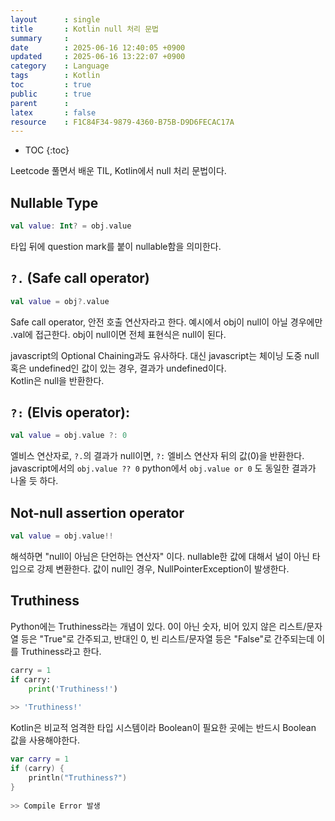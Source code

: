```yaml
---
layout      : single
title       : Kotlin null 처리 문법
summary     : 
date        : 2025-06-16 12:40:05 +0900
updated     : 2025-06-16 13:22:07 +0900
category    : Language
tags        : Kotlin
toc         : true
public      : true
parent      : 
latex       : false
resource    : F1C84F34-9879-4360-B75B-D9D6FECAC17A
---
```

* TOC
{:toc}

Leetcode 풀면서 배운 TIL, Kotlin에서 null 처리 문법이다.


## Nullable Type
```kotlin
val value: Int? = obj.value
```
타입 뒤에 question mark를 붙이 nullable함을 의미한다.

## `?.` (Safe call operator)
```kotlin
val value = obj?.value
```
Safe call operator, 안전 호출 연산자라고 한다.
예시에서 obj이 null이 아닐 경우에만 .val에 접근한다. obj이 null이면 전체 표현식은 null이 된다.

javascript의 Optional Chaining과도 유사하다. 대신 javascript는 체이닝 도중 null 혹은 undefined인 값이 있는 경우, 결과가 undefined이다.  
Kotlin은 null을 반환한다.


## `?:` (Elvis operator):
```kotlin
val value = obj.value ?: 0
```
엘비스 연산자로, `?.`의 결과가 null이면, `?:` 엘비스 연산자 뒤의 값(0)을 반환한다.  
javascript에서의 `obj.value ?? 0` python에서 `obj.value or 0` 도 동일한 결과가 나올 듯 하다.


## Not-null assertion operator
```kotlin
val value = obj.value!!
```
해석하면 "null이 아님은 단언하는 연산자" 이다.
nullable한 값에 대해서 널이 아닌 타입으로 강제 변환한다.
값이 null인 경우, NullPointerException이 발생한다.

## Truthiness
Python에는 Truthiness라는 개념이 있다.
0이 아닌 숫자, 비어 있지 않은 리스트/문자열 등은 "True"로 간주되고, 반대인 0, 빈 리스트/문자열 등은 "False"로 간주되는데 이를 Truthiness라고 한다.
```python
carry = 1
if carry:
    print('Truthiness!')
    
>> 'Truthiness!'
```

Kotlin은 비교적 엄격한 타입 시스템이라 Boolean이 필요한 곳에는 반드시 Boolean 값을 사용해야한다.
```kotlin
var carry = 1
if (carry) {
    println("Truthiness?")
}
    
>> Compile Error 발생
```


